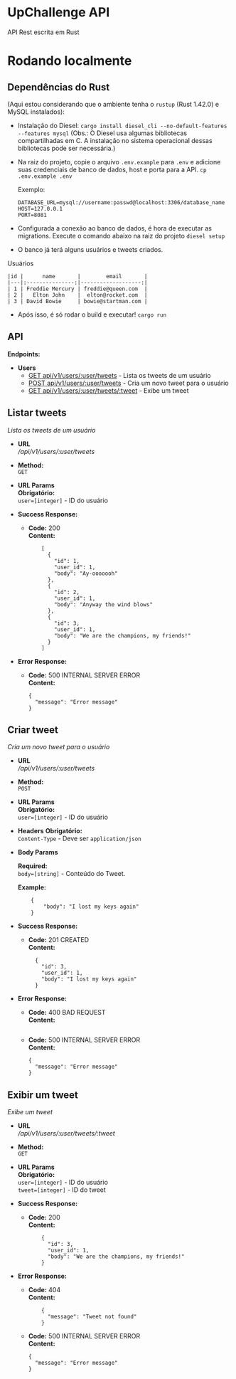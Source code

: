 # UpChallenge API
API Rest escrita em Rust

# Rodando localmente
## Dependências do Rust 
  (Aqui estou considerando que o ambiente tenha o `rustup` (Rust 1.42.0)  e MySQL instalados):
  
  - Instalação do Diesel:
    `cargo install diesel_cli --no-default-features --features mysql`
    (Obs.: O Diesel usa algumas bibliotecas compartilhadas em C. 
    A instalação no sistema operacional dessas bibliotecas pode ser necessária.)
  
  - Na raiz do projeto, copie o arquivo `.env.example` para `.env` 
    e adicione suas credenciais de banco de dados, host e porta para a API.
    `cp .env.example .env`
    
    Exemplo:
    
    ```(env)
    DATABASE_URL=mysql://username:passwd@localhost:3306/database_name
    HOST=127.0.0.1
    PORT=8081
    ```
    
   - Configurada a conexão ao banco de dados, é hora de executar as migrations. 
     Execute o comando abaixo na raiz do projeto
     `diesel setup` 
   
   - O banco já terá alguns usuários e tweets criados. 
   
   Usuários
   ```
   |id |      name       |        email       |
   |---|:---------------:|-------------------:|
   | 1 | Freddie Mercury | freddie@queen.com  |
   | 2 |   Elton John    |  elton@rocket.com  |
   | 3 | David Bowie     | bowie@startman.com |
   ```
  - Após isso, é só rodar o build e executar!
  `cargo run`
  
## API

**Endpoints:**  
* **Users**
    * [GET api/v1/users/:user/tweets](#) - Lista os tweets de um usuário
    * [POST api/v1/users/:user/tweets](#) - Cria um novo tweet para o usuário
    * [GET api/v1/users/:user/tweets/:tweet](#) - Exibe um tweet
    
**Listar tweets**
----
  _Lista os tweets de um usuário_

* **URL**  
  _/api/v1/users/:user/tweets_
  
* **Method:**  
  `GET`  

*  **URL Params**  
   **Obrigatório:**  
   `user=[integer]` - ID do usuário  
   
* **Success Response:**
  
  * **Code:** 200 <br/>
    **Content:** 
    ```(json)
        [
          {
            "id": 1,
            "user_id": 1,
            "body": "Ay-ooooooh"
          },
          {
            "id": 2,
            "user_id": 1,
            "body": "Anyway the wind blows"
          },
          {
            "id": 3,
            "user_id": 1,
            "body": "We are the champions, my friends!"
          }
        ]
    ```
 
* **Error Response:**

  * **Code:** 500 INTERNAL SERVER ERROR <br />
    **Content:**
    ```(json)
    {
      "message": "Error message"
    }
    ```

**Criar tweet**
----
  _Cria um novo tweet para o usuário_

* **URL**  
  _/api/v1/users/:user/tweets_
  
* **Method:**  
  `POST`  

*  **URL Params**  
   **Obrigatório:**  
   `user=[integer]` - ID do usuário  

*  **Headers**
   **Obrigatório:**  
   `Content-Type` - Deve ser `application/json`  

*  **Body Params**

   **Required:**  
   `body=[string]` - Conteúdo do Tweet.  

   **Example:**
    ```(json)
        {
        	"body": "I lost my keys again"
        }
    ```
 
* **Success Response:**
  
  * **Code:** 201 CREATED <br/>
    **Content:** 
    ```(json)
      {
        "id": 3,
        "user_id": 1,
        "body": "I lost my keys again"
      }    
    ```
 
* **Error Response:**

  * **Code:** 400 BAD REQUEST <br />
    **Content:**
    ```(json)
    ```

  * **Code:** 500 INTERNAL SERVER ERROR <br />
    **Content:**
    ```(json)
    {
      "message": "Error message"
    }
    ```

**Exibir um tweet**
----
  _Exibe um tweet_

* **URL**  
  _/api/v1/users/:user/tweets/:tweet_
  
* **Method:**  
  `GET`  

*  **URL Params**  
   **Obrigatório:**  
   `user=[integer]` - ID do usuário  
   `tweet=[integer]` - ID do tweet  
   
* **Success Response:**
  
  * **Code:** 200 <br/>
    **Content:** 
    ```(json)
        {
          "id": 3,
          "user_id": 1,
          "body": "We are the champions, my friends!"
        }
    ```
 
* **Error Response:**

  * **Code:** 404 <br/>
    **Content:** 
    ```(json)
        {
          "message": "Tweet not found"
        }
    ```

  * **Code:** 500 INTERNAL SERVER ERROR <br />
    **Content:**
    ```(json)
    {
      "message": "Error message"
    }
    ```
